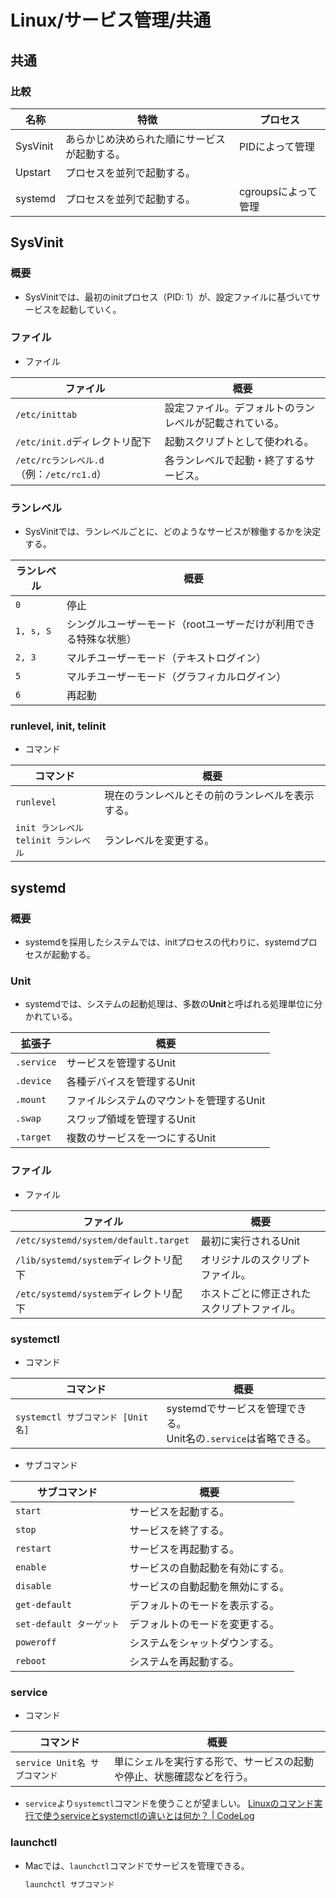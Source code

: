 # Linux/サービス管理/共通

## 共通

### 比較

| 名称   | 特徴                                         | プロセス            |
| -------- | -------------------------------------------- | ------------------- |
| SysVinit | あらかじめ決められた順にサービスが起動する。 | PIDによって管理     |
| Upstart| プロセスを並列で起動する。                   |                     |
| systemd| プロセスを並列で起動する。                   | cgroupsによって管理 |

## SysVinit

### 概要

- SysVinitでは、最初のinitプロセス（PID: 1）が、設定ファイルに基づいてサービスを起動していく。

### ファイル

- ファイル

| ファイル                                  | 概要                                                   |
| ----------------------------------------- | ------------------------------------------------------ |
| `/etc/inittab`                            | 設定ファイル。デフォルトのランレベルが記載されている。 |
| `/etc/init.d`ディレクトリ配下             | 起動スクリプトとして使われる。                         |
| `/etc/rcランレベル.d`（例：`/etc/rc1.d`） | 各ランレベルで起動・終了するサービス。                 |

### ランレベル

- SysVinitでは、ランレベルごとに、どのようなサービスが稼働するかを決定する。
  
| ランレベル | 概要                                                         |
| ---------- | ------------------------------------------------------------ |
| `0`        | 停止                                                         |
| `1, s, S`  | シングルユーザーモード（rootユーザーだけが利用できる特殊な状態） |
| `2, 3`     | マルチユーザーモード（テキストログイン）                     |
| `5`        | マルチユーザーモード（グラフィカルログイン）                 |
| `6`        | 再起動                                                       |

### runlevel, init, telinit

- コマンド

|コマンド|概要|
|---|---|
|`runlevel`|現在のランレベルとその前のランレベルを表示する。|
|`init ランレベル`<br />`telinit ランレベル`|ランレベルを変更する。|

## systemd

### 概要

- systemdを採用したシステムでは、initプロセスの代わりに、systemdプロセスが起動する。

### Unit

- systemdでは、システムの起動処理は、多数の**Unit**と呼ばれる処理単位に分かれている。

| 拡張子     | 概要                                     |
| ---------- | ---------------------------------------- |
| `.service` | サービスを管理するUnit                   |
| `.device`  | 各種デバイスを管理するUnit               |
| `.mount`   | ファイルシステムのマウントを管理するUnit |
| `.swap`    | スワップ領域を管理するUnit               |
| `.target`  | 複数のサービスを一つにするUnit           |

### ファイル

- ファイル

| ファイル                              | 概要                                       |
| ------------------------------------- | ------------------------------------------ |
| `/etc/systemd/system/default.target`  | 最初に実行されるUnit                       |
| `/lib/systemd/system`ディレクトリ配下 | オリジナルのスクリプトファイル。           |
| `/etc/systemd/system`ディレクトリ配下 | ホストごとに修正されたスクリプトファイル。 |

### systemctl

- コマンド

|コマンド|概要|
|---|---|
|`systemctl サブコマンド [Unit名]`|systemdでサービスを管理できる。<br />Unit名の`.service`は省略できる。|

- サブコマンド
  
| サブコマンド             | 概要                             |
| ------------------------ | -------------------------------- |
| `start`                  | サービスを起動する。             |
| `stop`                   | サービスを終了する。             |
| `restart`                | サービスを再起動する。           |
| `enable`                 | サービスの自動起動を有効にする。 |
| `disable`                | サービスの自動起動を無効にする。 |
| `get-default`            | デフォルトのモードを表示する。   |
| `set-default ターゲット` | デフォルトのモードを変更する。   |
| `poweroff`               | システムをシャットダウンする。   |
| `reboot`                 | システムを再起動する。           |

### service

- コマンド

|コマンド|概要|
|---|---|
|`service Unit名 サブコマンド`|単にシェルを実行する形で、サービスの起動や停止、状態確認などを行う。|

- `service`より`systemctl`コマンドを使うことが望ましい。
  [Linuxのコマンド実行で使うserviceとsystemctlの違いとは何か？ | CodeLog](https://www.toumasu-program.net/qfr8l41pigu2v05ztwbc)

### launchctl

- Macでは、`launchctl`コマンドでサービスを管理できる。

  ```bash
  launchctl サブコマンド
  ```
